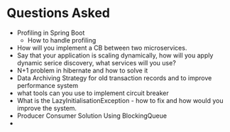 # Questions Asked

- Profiling in Spring Boot
  - How to handle profiling
- How will you implement a CB between two microservices. 
- Say that your application is scaling dynamically, how will you apply dynamic serice discovery, what services will you use? 
- N+1 problem in hibernate and how to solve it
- Data Archiving Strategy for old transaction records and to improve performance system 
- what tools can you use to implement circuit breaker
- What is the LazyInitialisationException - how to fix and how would you improve the system. 
- Producer Consumer Solution Using BlockingQueue
- 